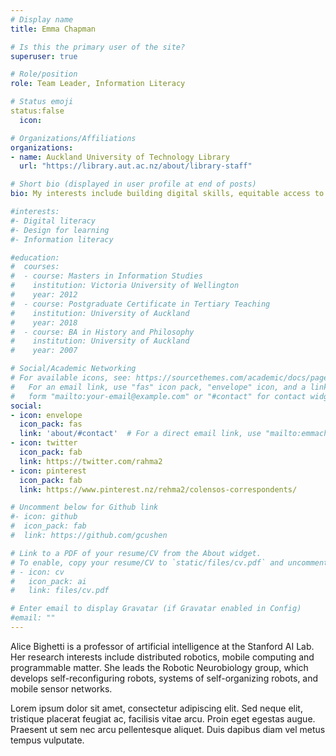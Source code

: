 ```yaml
---
# Display name
title: Emma Chapman

# Is this the primary user of the site?
superuser: true

# Role/position
role: Team Leader, Information Literacy

# Status emoji
status:false
  icon: 

# Organizations/Affiliations
organizations:
- name: Auckland University of Technology Library
  url: "https://library.aut.ac.nz/about/library-staff"

# Short bio (displayed in user profile at end of posts)
bio: My interests include building digital skills, equitable access to information.

#interests:
#- Digital literacy
#- Design for learning
#- Information literacy

#education:
#  courses:
#  - course: Masters in Information Studies
#    institution: Victoria University of Wellington
#    year: 2012
#  - course: Postgraduate Certificate in Tertiary Teaching
#    institution: University of Auckland
#    year: 2018
#  - course: BA in History and Philosophy
#    institution: University of Auckland
#    year: 2007

# Social/Academic Networking
# For available icons, see: https://sourcethemes.com/academic/docs/page-builder/#icons
#   For an email link, use "fas" icon pack, "envelope" icon, and a link in the
#   form "mailto:your-email@example.com" or "#contact" for contact widget.
social:
- icon: envelope
  icon_pack: fas
  link: 'about/#contact'  # For a direct email link, use "mailto:emmachapman40@gmail.com"
- icon: twitter
  icon_pack: fab
  link: https://twitter.com/rahma2
- icon: pinterest
  icon_pack: fab
  link: https://www.pinterest.nz/rehma2/colensos-correspondents/

# Uncomment below for Github link
#- icon: github
#  icon_pack: fab
#  link: https://github.com/gcushen

# Link to a PDF of your resume/CV from the About widget.
# To enable, copy your resume/CV to `static/files/cv.pdf` and uncomment the lines below.
# - icon: cv
#   icon_pack: ai
#   link: files/cv.pdf

# Enter email to display Gravatar (if Gravatar enabled in Config)
#email: ""
---
```


Alice Bighetti is a professor of artificial intelligence at the Stanford AI Lab. Her research interests include distributed robotics, mobile computing and programmable matter. She leads the Robotic Neurobiology group, which develops self-reconfiguring robots, systems of self-organizing robots, and mobile sensor networks.

Lorem ipsum dolor sit amet, consectetur adipiscing elit. Sed neque elit, tristique placerat feugiat ac, facilisis vitae arcu. Proin eget egestas augue. Praesent ut sem nec arcu pellentesque aliquet. Duis dapibus diam vel metus tempus vulputate.
